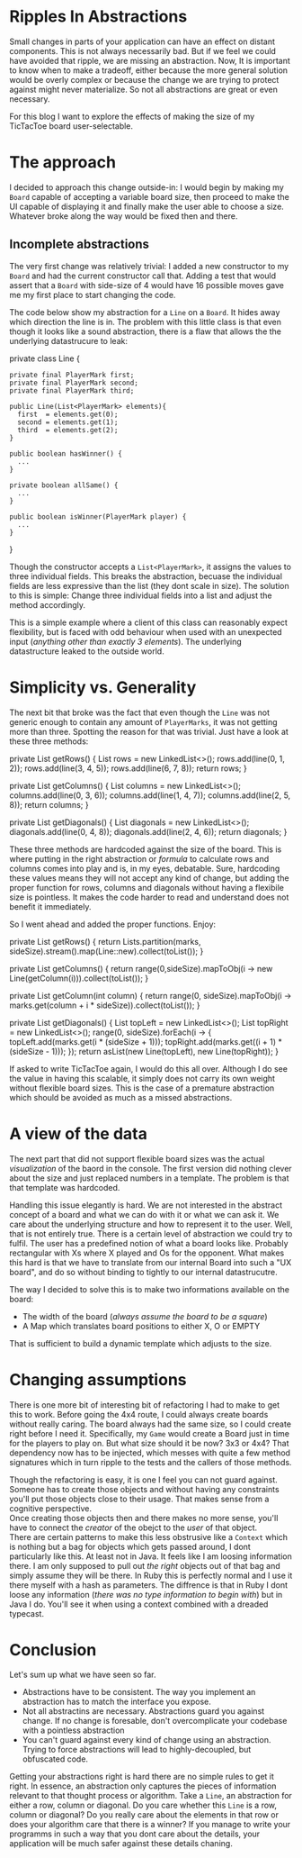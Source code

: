 # Ripples In Abstractions

Small changes in parts of your application can have an effect on distant components.
This is not always necessarily bad. 
But if we feel we could have avoided that ripple, we are missing an abstraction.
Now, It is important to know when to make a tradeoff, either because the more general solution would be overly complex or because the change we are trying to protect against might never materialize.
So not all abstractions are great or even necessary.

For this blog I want to explore the effects of making the size of my TicTacToe board user-selectable.

<!--more-->

# The approach
I decided to approach this change outside-in: I would begin by making my ``Board`` capable of accepting a variable board size, then proceed to make the UI capable of displaying it and finally make the user able to choose a size.
Whatever broke along the way would be fixed then and there.

## Incomplete abstractions

The very first change was relatively trivial: I added a new constructor to my ``Board`` and had the current constructor call that.
Adding a test that would assert that a ``Board`` with side-size of 4 would have 16 possible moves gave me my first place to start changing the code.

The code below show my abstraction for a ``Line`` on a ``Board``. 
It hides away which direction the line is in.
The problem with this little class is that even though it looks like a sound abstraction, there is a flaw that allows the the underlying datastrucure to leak:

  private class Line {

    private final PlayerMark first;
    private final PlayerMark second;
    private final PlayerMark third;

    public Line(List<PlayerMark> elements){
      first  = elements.get(0);
      second = elements.get(1);
      third  = elements.get(2);
    }

    public boolean hasWinner() {
      ...
    }

    private boolean allSame() {
      ...
    }

    public boolean isWinner(PlayerMark player) {
      ...
    }
  }

Though the constructor accepts a ``List<PlayerMark>``, it assigns the values to three individual fields.
This breaks the abstraction, becuase the individual fields are less expressive than the list (they dont scale in size).
The solution to this is simple: Change three individual fields into a list and adjust the method accordingly.

This is a simple example where a client of this class can reasonably expect flexibility, but is faced with odd behaviour when used with an unexpected input (_anything other than exactly 3 elements_).
The underlying datastructure leaked to the outside world.

# Simplicity vs. Generality

The next bit that broke was the fact that even though the ``Line`` was not generic enough to contain any amount of ``PlayerMarks``, it was not getting more than three.
Spotting the reason for that was trivial. Just have a look at these three methods:


  private List<Line> getRows() {
    List<Line> rows = new LinkedList<>();
    rows.add(line(0, 1, 2));
    rows.add(line(3, 4, 5));
    rows.add(line(6, 7, 8));
    return rows;
  }

  private List<Line> getColumns() {
    List<Line> columns = new LinkedList<>();
    columns.add(line(0, 3, 6));
    columns.add(line(1, 4, 7));
    columns.add(line(2, 5, 8));
    return columns;
  }

  private List<Line> getDiagonals() {
    List<Line> diagonals = new LinkedList<>();
    diagonals.add(line(0, 4, 8));
    diagonals.add(line(2, 4, 6));
    return diagonals;
  }

These three methods are hardcoded against the size of the board.
This is where putting in the right abstraction or _formula_ to calculate rows and columns comes into play and is, in my eyes, debatable.
Sure, hardcoding these values means they will not accept any kind of change, but adding the proper function for rows, columns and diagonals without having a flexibile size is pointless. It makes the code harder to read and understand does not benefit it immediately.

So I went ahead and added the proper functions. Enjoy:

  private List<Line> getRows() {
    return Lists.partition(marks, sideSize).stream().map(Line::new).collect(toList());
  }

  private List<Line> getColumns() {
    return range(0,sideSize).mapToObj(i -> new Line(getColumn(i))).collect(toList());
  }

  private List<PlayerMark> getColumn(int column) {
    return range(0, sideSize).mapToObj(i -> marks.get(column + i * sideSize)).collect(toList());
  }

  private List<Line> getDiagonals() {
    List<PlayerMark> topLeft = new LinkedList<>();
    List<PlayerMark> topRight = new LinkedList<>();
    range(0, sideSize).forEach(i -> {
      topLeft.add(marks.get(i * (sideSize + 1)));
      topRight.add(marks.get((i + 1) * (sideSize - 1)));
    });
    return asList(new Line(topLeft), new Line(topRight));
  }

If asked to write TicTacToe again, I would do this all over. 
Although I do see the value in having this scalable, it simply does not carry its own weight without flexible board sizes.
This is the case of a premature abstraction which should be avoided as much as a missed abstractions.

# A view of the data

The next part that did not support flexible board sizes was the actual _visualization_ of the baord in the console.
The first version did nothing clever about the size and just replaced numbers in a template.
The problem is that that template was hardcoded.

Handling this issue elegantly is hard. We are not interested in the abstract concept of a board and what we can do with it or what we can ask it.
We care about the underlying structure and how to represent it to the user.
Well, that is not entirely true. There is a certain level of abstraction we could try to fulfil.
The user has a predefined notion of what a board looks like. 
Probably rectangular with Xs where X played and Os for the opponent. 
What makes this hard is that we have to translate from our internal Board into such a "UX board", and do so without binding to tightly to our internal datastrucutre.

The way I decided to solve this is to make two informations available on the board:

   * The width of the board (_always assume the board to be a square_)
   * A Map which translates board positions to either X, O or EMPTY

That is sufficient to build a dynamic template which adjusts to the size.

# Changing assumptions

There is one more bit of interesting bit of refactoring I had to make to get this to work.
Before going the 4x4 route, I could always create boards without really caring. 
The board always had the same size, so I could create right before I need it.
Specifically, my ``Game`` would create a Board just in time for the players to play on.
But what size should it be now? 3x3 or 4x4?
That dependency now has to be injected, which messes with quite a few method signatures which in turn ripple to the tests and the callers of those methods.

Though the refactoring is easy, it is one I feel you can not guard against.
Someone has to create those objects and without having any constraints you'll put those objects close to their usage.
That makes sense from a cognitive perspective.  
Once creating those objects then and there makes no more sense, you'll have to connect the _creator_ of the obejct to the _user_ of that object.   
There are certain patterns to make this less obstrusive like a ``Context`` which is nothing but a bag for objects which gets passed around, I dont particularly like this.
At least not in Java.
It feels like I am loosing information there.
I am only supposed to pull out _the right_ objects out of that bag and simply assume they will be there.
In Ruby this is perfectly normal and I use it there myself with a hash as parameters.
The diffrence is that in Ruby I dont loose any information (_there was no type information to begin with_) but in Java I do.
You'll see it when using a context combined with a dreaded typecast.

# Conclusion

Let's sum up what we have seen so far.

   * Abstractions have to be consistent. The way you implement an abstraction has to match the interface you expose.
   * Not all abstractins are necessary. Abstractions guard you against change. If no change is foresable, don't overcomplicate your codebase with a pointless abstraction
   * You can't guard against every kind of change using an abstraction. Trying to force abstractions will lead to highly-decoupled, but obfuscated code.

Getting your abstractions right is hard there are no simple rules to get it right.
In essence, an abstraction only captures the pieces of information relevant to that thought process or algorithm.
Take a ``Line``, an abstraction for either a row, column or diagonal.
Do you care whether this ``Line`` is a row, column or diagonal?
Do you really care about the elements in that row or does your algorithm care that there is a winner?
If you manage to write your programms in such a way that you dont care about the details, your application will be much safer against these details chaning.

